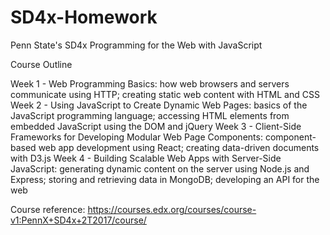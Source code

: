 # SD4x-Homework
Penn State's SD4x Programming for the Web with JavaScript

Course Outline

Week 1 - Web Programming Basics: how web browsers and servers communicate using HTTP; creating static web content with HTML and CSS
Week 2 - Using JavaScript to Create Dynamic Web Pages: basics of the JavaScript programming language; accessing HTML elements from embedded JavaScript using the DOM and jQuery
Week 3 - Client-Side Frameworks for Developing Modular Web Page Components: component-based web app development using React; creating data-driven documents with D3.js
Week 4 - Building Scalable Web Apps with Server-Side JavaScript: generating dynamic content on the server using Node.js and Express; storing and retrieving data in MongoDB; developing an API for the web

Course reference:
https://courses.edx.org/courses/course-v1:PennX+SD4x+2T2017/course/
